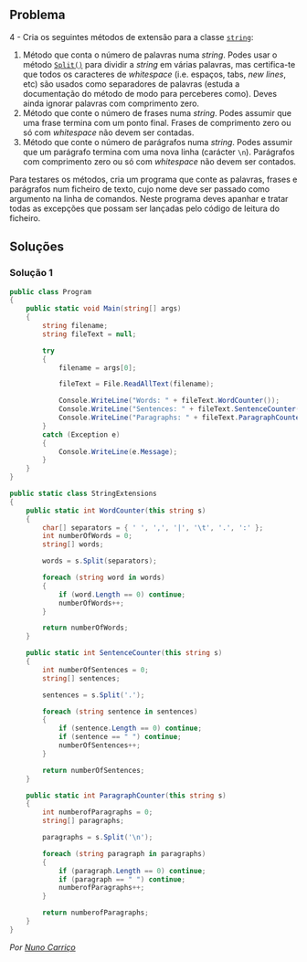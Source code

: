 ﻿## Problema

4 - Cria os seguintes métodos de extensão para a classe
[`string`](https://docs.microsoft.com/dotnet/api/system.string):

1.  Método que conta o número de palavras numa _string_. Podes usar o método
[`Split()`](https://docs.microsoft.com/dotnet/api/system.string.split) para
dividir a _string_ em várias palavras, mas certifica-te que todos os caracteres
de _whitespace_ (i.e. espaços, tabs, _new lines_, etc) são usados como
separadores de palavras (estuda a documentação do método de modo para
perceberes como). Deves ainda ignorar palavras com comprimento zero.
2.  Método que conte o número de frases numa _string_. Podes assumir que uma
frase termina com um ponto final. Frases de comprimento zero ou só com
_whitespace_ não devem ser contadas.
3.  Método que conte o número de parágrafos numa _string_. Podes assumir que um
parágrafo termina com uma nova linha (carácter `\n`). Parágrafos com
comprimento zero ou só com _whitespace_ não devem ser contados.

Para testares os métodos, cria um programa que conte as palavras, frases e
parágrafos num ficheiro de texto, cujo nome deve ser passado como argumento na
linha de comandos. Neste programa deves apanhar e tratar todas as excepções que
possam ser lançadas pelo código de leitura do ficheiro.

## Soluções

### Solução 1
 
```cs
public class Program
{
	public static void Main(string[] args)
	{
		string filename;
		string fileText = null;

		try
		{
			filename = args[0];

			fileText = File.ReadAllText(filename);

			Console.WriteLine("Words: " + fileText.WordCounter());
			Console.WriteLine("Sentences: " + fileText.SentenceCounter());
			Console.WriteLine("Paragraphs: " + fileText.ParagraphCounter());
		}
		catch (Exception e)
		{
			Console.WriteLine(e.Message);
		}
	}
}
```
```cs
public static class StringExtensions
{
	public static int WordCounter(this string s)
	{
		char[] separators = { ' ', ',', '|', '\t', '.', ':' };
		int numberOfWords = 0;
		string[] words;

		words = s.Split(separators);

		foreach (string word in words)
		{
			if (word.Length == 0) continue;
			numberOfWords++;
		}

		return numberOfWords;
	}

	public static int SentenceCounter(this string s)
	{
		int numberOfSentences = 0;
		string[] sentences;

		sentences = s.Split('.');

		foreach (string sentence in sentences)
		{
			if (sentence.Length == 0) continue;
			if (sentence == " ") continue;
			numberOfSentences++;
		}

		return numberOfSentences;
	}

	public static int ParagraphCounter(this string s)
	{
		int numberofParagraphs = 0;
		string[] paragraphs;

		paragraphs = s.Split('\n');

		foreach (string paragraph in paragraphs)
		{
			if (paragraph.Length == 0) continue;
			if (paragraph == " ") continue;
			numberofParagraphs++;
		}

		return numberofParagraphs;
	}
}
```

*Por [Nuno Carriço](https://github.com/NunoCarrico98)*